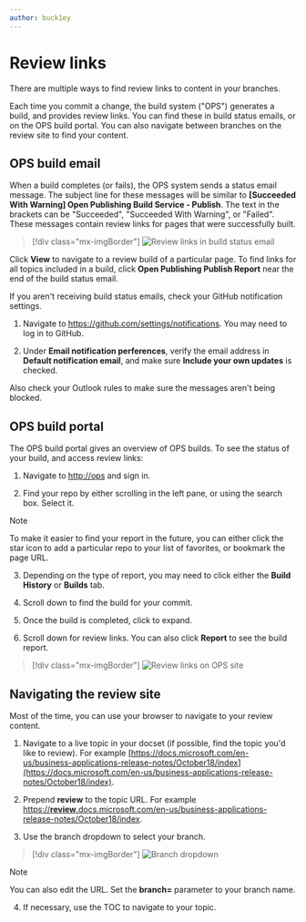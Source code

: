 ```yaml
---
author: buck1ey
---
```



<!-- Who is this topic relevant for - editors and publishers? Do PMs or writers need to know this? -->


# Review links

There are multiple ways to find review links to content in your branches.

Each time you commit a change, the build system ("OPS") generates a build, and provides review links. You can find these in build status emails, or on the OPS build portal. You can also navigate between branches on the review site to find your content.

## OPS build email

 When a build completes (or fails), the OPS system sends a status email message. The subject line for these messages will be similar to **[Succeeded With Warning] Open Publishing Build Service - Publish**. The text in the brackets can be "Succeeded", "Succeeded With Warning", or "Failed". These messages contain review links for pages that were successfully built.

 > [!div class="mx-imgBorder"]
 > ![Review links in build status email](media/review-email.png "Review links in build status email")

Click **View** to navigate to a review build of a particular page. To find links for all topics included in a build, click **Open Publishing Publish Report** near the end of the build status email.

If you aren't receiving build status emails, check your GitHub notification settings.

 1. Navigate to <https://github.com/settings/notifications>. You may need to log     in to GitHub.

 2. Under **Email notification perferences**, verify the email address in     **Default notification email**, and make sure **Include your own updates**  is checked.

Also check your Outlook rules to make sure the messages aren't being blocked.

## OPS build portal

The OPS build portal gives an overview of OPS builds. To see the status of your build, and access review links:

 1. Navigate to [http://ops](http://ops) and sign in.

 2. Find your repo by either scrolling in the left pane, or using the search box. Select it.

 > [!NOTE]
 > To make it easier to find your report in the future, you can either click the star icon to add a particular repo to your list of favorites, or bookmark the page URL.

 3. Depending on the type of report, you may need to click either the **Build History** or **Builds** tab.

 4. Scroll down to find the build for your commit.

 5. Once the build is completed, click to expand.

 6. Scroll down for review links. You can also click **Report** to see the build report.

 > [!div class="mx-imgBorder"]
 > ![Review links on OPS site](media/build-url.png "Review links on OPS site")

## Navigating the review site

Most of the time, you can use your browser to navigate to your review content.

 1. Navigate to a live topic in your docset (if possible, find the topic you'd like to review). For example [https://docs.microsoft.com/en-us/business-applications-release-notes/October18/index](https://docs.microsoft.com/en-us/business-applications-release-notes/October18/index).

 2. Prepend **review** to the topic URL. For example [https://**review**.docs.microsoft.com/en-us/business-applications-release-notes/October18/index](https://review.docs.microsoft.com/en-us/business-applications-release-notes/October18/index).

 3. Use the branch dropdown to select your branch.

 >[!div class="mx-imgBorder"]
 >![Branch dropdown](media/branch-dropdown.gif "Branch dropdown")

 > [!NOTE]
 > You can also edit the URL. Set the **branch=** parameter to your branch name.

 4.  If necessary, use the TOC to navigate to your topic.

